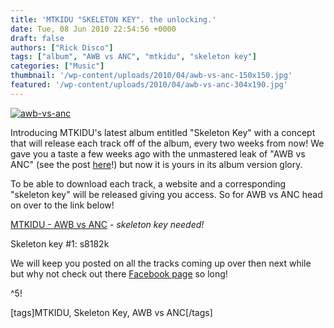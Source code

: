 ```yaml
---
title: 'MTKIDU "SKELETON KEY". the unlocking.'
date: Tue, 08 Jun 2010 22:54:56 +0000
draft: false
authors: ["Rick Disco"]
tags: ["album", "AWB vs ANC", "mtkidu", "skeleton key"]
categories: ["Music"]
thumbnail: '/wp-content/uploads/2010/04/awb-vs-anc-150x150.jpg'
featured: '/wp-content/uploads/2010/04/awb-vs-anc-304x190.jpg'
---
```


[![](/wp-content/uploads/2010/04/awb-vs-anc.jpg "awb-vs-anc")](/wp-content/uploads/2010/04/awb-vs-anc.jpg)

Introducing MTKIDU's latest album entitled "Skeleton Key" with a concept that will release each track off of the album, every two weeks from now! We gave you a taste a few weeks ago with the unmastered leak of "AWB vs ANC" (see the post [here](/2010/04/21/new-mtkidu-track-leaked/ "AWB vs ANC leak")!) but now it is yours in its album version glory.

To be able to download each track, a website and a corresponding "skeleton key" will be released giving you access. So for AWB vs ANC head on over to the link below!

[MTKIDU - AWB vs ANC](http://tinyurl.com/3x2xg96 "MTKIDU - AWB vs ANC") - _skeleton key needed!_

Skeleton key #1: s8182k

We will keep you posted on all the tracks coming up over then next while but why not check out there [Facebook page](http://tinyurl.com/2vbpo4n "MTKIDU on Facebook") so long!

^5!

\[tags\]MTKIDU, Skeleton Key, AWB vs ANC\[/tags\]